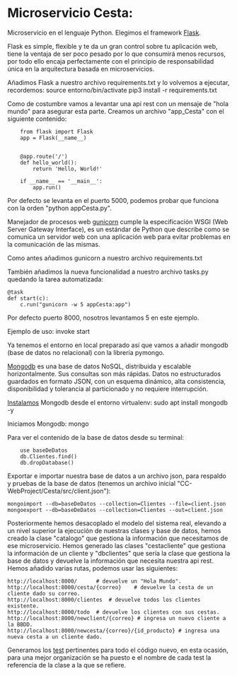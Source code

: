 # Microservicio Cesta:

Microservicio en el lenguaje Python. Elegimos el framework [Flask](https://flask.palletsprojects.com/en/1.1.x/).

Flask es simple, flexible y te da un gran control sobre tu aplicación web, tiene la ventaja de ser poco pesado por lo que consumirá menos recursos, por todo ello encaja perfectamente con el principio de responsabilidad única en la arquitectura basada en microservicios.

Añadimos Flask a nuestro archivo requirements.txt y lo volvemos a ejecutar, recordemos:
    source entorno/bin/activate
    pip3 install -r requirements.txt 

Como de costumbre vamos a levantar una api rest con un mensaje de "hola mundo" para asegurar esta parte. Creamos un archivo "app_Cesta" con el siguiente contenido:

        from flask import Flask
        app = Flask(__name__)


        @app.route('/')
        def hello_world():
            return 'Hello, World!'

        if __name__ == '__main__':
            app.run()

Por defecto se levanta en el puerto 5000, podemos probar que funciona con la orden "python appCesta.py".

Manejador de procesos web [gunicorn](https://gunicorn.org/) cumple la especificación WSGI (Web Server Gateway Interface), es un estándar de Python que describe como se comunica un servidor web con una aplicación web para evitar problemas en la comunicación de las mismas.

Como antes añadimos gunicorn a nuestro archivo requirements.txt

También añadimos la nueva funcionalidad a nuestro archivo tasks.py quedando la tarea automatizada:

    @task
    def start(c):
        c.run("gunicorn -w 5 appCesta:app")

Por defecto puerto 8000, nosotros levantamos 5 en este ejemplo. 

Ejemplo de uso: invoke start

Ya tenemos el entorno en local preparado así que vamos a añadir mongodb (base de datos no relacional) con la librería pymongo.

[Mongodb](https://docs.mongodb.com/) es una base de datos NoSQL, distribuida y escalable horizontalmente. Sus consultas son más rápidas. Datos no estructurados guardados en formato JSON, con un esquema dinámico, alta consistencia, disponibilidad y tolerancia al particionado y no requiere interrupción.

[Instalamos](https://docs.mongodb.com/v3.6/installation/) Mongodb desde el entorno virtualenv: sudo apt install mongodb -y

Iniciamos Mongodb: mongo

Para ver el contenido de la base de datos desde su terminal:

        use baseDeDatos
        db.Clientes.find()
        db.dropDatabase()

Exportar e importar nuestra base de datos a un archivo json, para respaldo y pruebas de la base de datos (tenemos un archivo inicial "CC-WebProject/Cesta/src/client.json"):

    mongoimport --db=baseDeDatos --collection=Clientes --file=client.json
    mongoexport --db=baseDeDatos --collection=Clientes --out=client.json


Posteriormente hemos desacoplado el modelo del sistema real, elevando a un nivel superior la ejecución de nuestras clases y base de datos, hemos creado la clase "catalogo" que gestiona la información que necesitamos de ese microservicio. Hemos generado las clases "cestacliente" que gestiona la información de un cliente y "dbclientes" que sería la clase que gestiona la base de datos y devuelve la información  que necesita nuestra api rest.  Hemos añadido varias rutas, podemos usar las siguientes:

    http://localhost:8000/      # devuelve un "Hola Mundo".
    http://localhost:8000/cesta/{correo}    # devuelve la cesta de un cliente dado su correo.
    http://localhost:8000/clientes  # devuelve todos los clientes existente.
    http://localhost:8000/todo  # devuelve los clientes con sus cestas.
    http://localhost:8000/newclient/{correo} # ingresa un nuevo cliente a la BBDD.
    http://localhost:8000/newcesta/{correo}/{id_producto} # ingresa una nueva cesta a un cliente dado.

Generamos los [test](https://flask.palletsprojects.com/en/1.1.x/testing/) pertinentes para todo el código nuevo, en esta ocasión, para una mejor organización se ha puesto e el nombre de cada test la referencia de la clase a la que se refiere.


